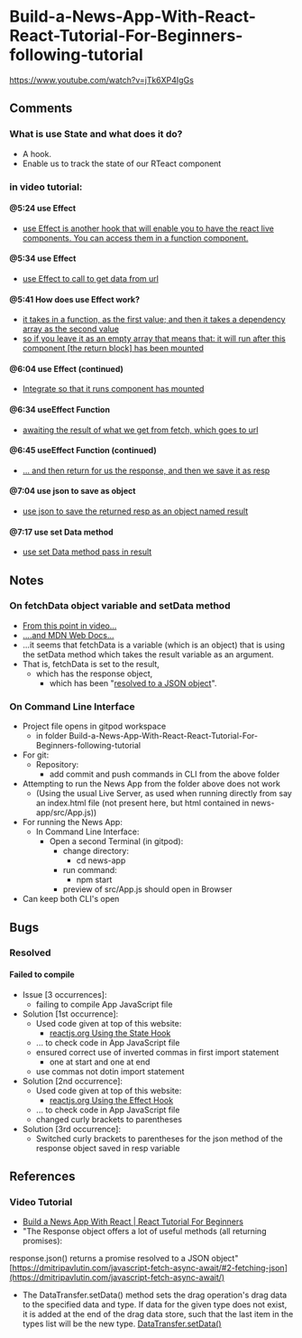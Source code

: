 # Build-a-News-App-With-React-React-Tutorial-For-Beginners-following-tutorial
https://www.youtube.com/watch?v=jTk6XP4IgGs


## Comments
### What is use State and what does it do?
- A hook.
- Enable us to track the state of our RTeact component

### in video tutorial:

#### @5:24 use Effect

- [use Effect is another hook that will enable you to have the react live components.  You can access them in a function component.](https://youtu.be/jTk6XP4IgGs?t=324)

#### @5:34 use Effect

- [use Effect to call to get data from url](https://youtu.be/jTk6XP4IgGs?t=334)

#### @5:41 How does use Effect work?

- [it takes in a function, as the first value; and then it takes a dependency array as the second value](https://youtu.be/jTk6XP4IgGs?t=341)
- [so if you leave it as an empty array that means that: it will run after this component [the return block] has been mounted](https://youtu.be/jTk6XP4IgGs?t=348)

#### @6:04 use Effect (continued)
- [Integrate so that it runs component has mounted](https://youtu.be/jTk6XP4IgGs?t=364)

#### @6:34 useEffect Function
- [awaiting the result of what we get from fetch, which goes to url](https://youtu.be/jTk6XP4IgGs?t=400)

#### @6:45 useEffect Function (continued)
- [... and then return for us the response, and then we save it as resp](https://youtu.be/jTk6XP4IgGs?t=405)

#### @7:04 use json to save as object
- [use json to save the returned resp as an object named result](https://youtu.be/jTk6XP4IgGs?t=424)

#### @7:17 use set Data method
- [use set Data method pass in result](https://youtu.be/jTk6XP4IgGs?t=437)

## Notes
### On fetchData object variable and setData method
- [From this point in video...](https://youtu.be/jTk6XP4IgGs?t=437)
- [....and MDN Web Docs...](https://developer.mozilla.org/en-US/docs/Web/API/DataTransfer/setData)
- ...it seems that fetchData is a variable (which is an object) that is using the setData method which takes the result variable as an argument.
- That is, fetchData is set to the result,
    - which has the response object, 
        - which has been "[resolved to a JSON object](https://dmitripavlutin.com/javascript-fetch-async-await/#2-fetching-json)".

### On Command Line Interface
- Project file opens in gitpod workspace
    - in folder
        Build-a-News-App-With-React-React-Tutorial-For-Beginners-following-tutorial
- For git:
    - Repository:
        - add commit and push commands in CLI from the above folder
- Attempting to run the News App from the folder above does not work
    - (Using the usual Live Server, as used when running directly from say an index.html file (not present here, but html contained in news-app/src/App.js))
- For running the News App:
    - In Command Line Interface:
        - Open a second Terminal (in gitpod):
            - change directory:
                - cd news-app
            - run command:
                - npm start
            - preview of src/App.js should open in Browser
- Can keep both CLI's open

## Bugs
### Resolved
#### Failed to compile
- Issue [3 occurrences]:
    - failing to compile App JavaScript file
- Solution [1st occurrence]:
    - Used code given at top of this website:
        - [reactjs.org Using the State Hook](https://reactjs.org/docs/hooks-state.html)
    - ... to check code in App JavaScript file
    - ensured correct use of inverted commas in first import statement
        - one at start and one at end
    - use commas not dotin import statement
- Solution [2nd occurrence]:
    - Used code given at top of this website:
        - [reactjs.org Using the Effect Hook](https://reactjs.org/docs/hooks-effect.html)
    - ... to check code in App JavaScript file
    - changed curly brackets to parentheses
- Solution [3rd occurrence]:
    - Switched curly brackets to parentheses for the json method of the response object saved in resp variable

## References

### Video Tutorial
- [Build a News App With React | React Tutorial For Beginners]()
- "The Response object offers a lot of useful methods (all returning promises):

response.json() returns a promise resolved to a JSON object" [https://dmitripavlutin.com/javascript-fetch-async-await/#2-fetching-json](https://dmitripavlutin.com/javascript-fetch-async-await/)
- The DataTransfer.setData() method sets the drag operation's drag data to the specified data and type. If data for the given type does not exist, it is added at the end of the drag data store, such that the last item in the types list will be the new type. [DataTransfer.setData()](https://developer.mozilla.org/en-US/docs/Web/API/DataTransfer/setData)
